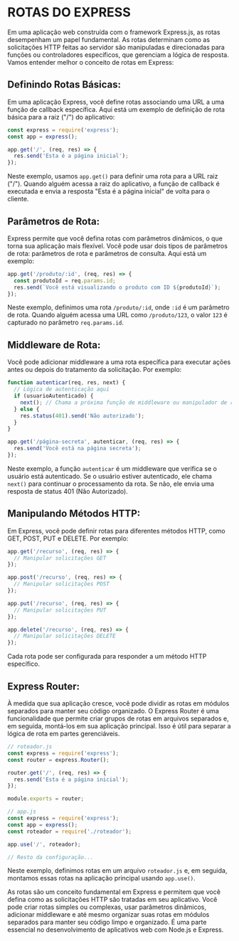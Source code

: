 # ROTAS DO EXPRESS
Em uma aplicação web construída com o framework Express.js, as rotas desempenham um papel fundamental. As rotas determinam como as solicitações HTTP feitas ao servidor são manipuladas e direcionadas para funções ou controladores específicos, que gerenciam a lógica de resposta. Vamos entender melhor o conceito de rotas em Express:

## Definindo Rotas Básicas:
Em uma aplicação Express, você define rotas associando uma URL a uma função de callback específica. Aqui está um exemplo de definição de rota básica para a raiz ("/") do aplicativo:

```javascript
const express = require('express');
const app = express();

app.get('/', (req, res) => {
  res.send('Esta é a página inicial');
});
```

Neste exemplo, usamos `app.get()` para definir uma rota para a URL raiz ("/"). Quando alguém acessa a raiz do aplicativo, a função de callback é executada e envia a resposta "Esta é a página inicial" de volta para o cliente.

## Parâmetros de Rota:
Express permite que você defina rotas com parâmetros dinâmicos, o que torna sua aplicação mais flexível. Você pode usar dois tipos de parâmetros de rota: parâmetros de rota e parâmetros de consulta. Aqui está um exemplo:

```javascript
app.get('/produto/:id', (req, res) => {
  const produtoId = req.params.id;
  res.send(`Você está visualizando o produto com ID ${produtoId}`);
});
```

Neste exemplo, definimos uma rota `/produto/:id`, onde `:id` é um parâmetro de rota. Quando alguém acessa uma URL como `/produto/123`, o valor `123` é capturado no parâmetro `req.params.id`.

## Middleware de Rota:
Você pode adicionar middleware a uma rota específica para executar ações antes ou depois do tratamento da solicitação. Por exemplo:

```javascript
function autenticar(req, res, next) {
  // Lógica de autenticação aqui
  if (usuarioAutenticado) {
    next(); // Chama a próxima função de middleware ou manipulador de rota
  } else {
    res.status(401).send('Não autorizado');
  }
}

app.get('/página-secreta', autenticar, (req, res) => {
  res.send('Você está na página secreta');
});
```

Neste exemplo, a função `autenticar` é um middleware que verifica se o usuário está autenticado. Se o usuário estiver autenticado, ele chama `next()` para continuar o processamento da rota. Se não, ele envia uma resposta de status 401 (Não Autorizado).

## Manipulando Métodos HTTP:
Em Express, você pode definir rotas para diferentes métodos HTTP, como GET, POST, PUT e DELETE. Por exemplo:

```javascript
app.get('/recurso', (req, res) => {
  // Manipular solicitações GET
});

app.post('/recurso', (req, res) => {
  // Manipular solicitações POST
});

app.put('/recurso', (req, res) => {
  // Manipular solicitações PUT
});

app.delete('/recurso', (req, res) => {
  // Manipular solicitações DELETE
});
```

Cada rota pode ser configurada para responder a um método HTTP específico.

## Express Router:
À medida que sua aplicação cresce, você pode dividir as rotas em módulos separados para manter seu código organizado. O Express Router é uma funcionalidade que permite criar grupos de rotas em arquivos separados e, em seguida, montá-los em sua aplicação principal. Isso é útil para separar a lógica de rota em partes gerenciáveis.

```javascript
// roteador.js
const express = require('express');
const router = express.Router();

router.get('/', (req, res) => {
  res.send('Esta é a página inicial');
});

module.exports = router;
```

```javascript
// app.js
const express = require('express');
const app = express();
const roteador = require('./roteador');

app.use('/', roteador);

// Resto da configuração...
```

Neste exemplo, definimos rotas em um arquivo `roteador.js` e, em seguida, montamos essas rotas na aplicação principal usando `app.use()`.

As rotas são um conceito fundamental em Express e permitem que você defina como as solicitações HTTP são tratadas em seu aplicativo. Você pode criar rotas simples ou complexas, usar parâmetros dinâmicos, adicionar middleware e até mesmo organizar suas rotas em módulos separados para manter seu código limpo e organizado. É uma parte essencial no desenvolvimento de aplicativos web com Node.js e Express.